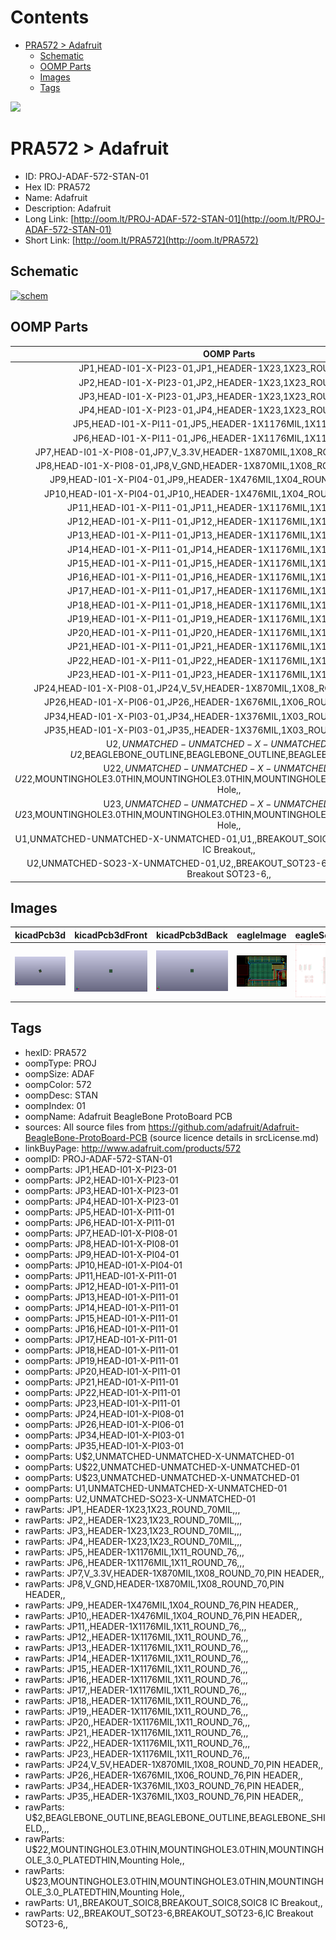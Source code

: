 



Contents
========

* [PRA572 > Adafruit](#pra572--adafruit)
	* [Schematic](#schematic)
	* [OOMP Parts](#oomp-parts)
	* [Images](#images)
	* [Tags](#tags)
  
![][im]
# PRA572 > Adafruit

- ID: PROJ-ADAF-572-STAN-01
- Hex ID: PRA572
- Name: Adafruit
- Description: Adafruit
- Long Link: [http://oom.lt/PROJ-ADAF-572-STAN-01](http://oom.lt/PROJ-ADAF-572-STAN-01)
- Short Link: [http://oom.lt/PRA572](http://oom.lt/PRA572)

## Schematic
  
[![schem](eagleSchemImage.png)](eagleSchemImage.png)
## OOMP Parts
  

|OOMP Parts|
| :---: |
|JP1,HEAD-I01-X-PI23-01,JP1,,HEADER-1X23,1X23_ROUND_70MIL,,,|
|JP2,HEAD-I01-X-PI23-01,JP2,,HEADER-1X23,1X23_ROUND_70MIL,,,|
|JP3,HEAD-I01-X-PI23-01,JP3,,HEADER-1X23,1X23_ROUND_70MIL,,,|
|JP4,HEAD-I01-X-PI23-01,JP4,,HEADER-1X23,1X23_ROUND_70MIL,,,|
|JP5,HEAD-I01-X-PI11-01,JP5,,HEADER-1X1176MIL,1X11_ROUND_76,,,|
|JP6,HEAD-I01-X-PI11-01,JP6,,HEADER-1X1176MIL,1X11_ROUND_76,,,|
|JP7,HEAD-I01-X-PI08-01,JP7,V_3.3V,HEADER-1X870MIL,1X08_ROUND_70,PIN HEADER,,|
|JP8,HEAD-I01-X-PI08-01,JP8,V_GND,HEADER-1X870MIL,1X08_ROUND_70,PIN HEADER,,|
|JP9,HEAD-I01-X-PI04-01,JP9,,HEADER-1X476MIL,1X04_ROUND_76,PIN HEADER,,|
|JP10,HEAD-I01-X-PI04-01,JP10,,HEADER-1X476MIL,1X04_ROUND_76,PIN HEADER,,|
|JP11,HEAD-I01-X-PI11-01,JP11,,HEADER-1X1176MIL,1X11_ROUND_76,,,|
|JP12,HEAD-I01-X-PI11-01,JP12,,HEADER-1X1176MIL,1X11_ROUND_76,,,|
|JP13,HEAD-I01-X-PI11-01,JP13,,HEADER-1X1176MIL,1X11_ROUND_76,,,|
|JP14,HEAD-I01-X-PI11-01,JP14,,HEADER-1X1176MIL,1X11_ROUND_76,,,|
|JP15,HEAD-I01-X-PI11-01,JP15,,HEADER-1X1176MIL,1X11_ROUND_76,,,|
|JP16,HEAD-I01-X-PI11-01,JP16,,HEADER-1X1176MIL,1X11_ROUND_76,,,|
|JP17,HEAD-I01-X-PI11-01,JP17,,HEADER-1X1176MIL,1X11_ROUND_76,,,|
|JP18,HEAD-I01-X-PI11-01,JP18,,HEADER-1X1176MIL,1X11_ROUND_76,,,|
|JP19,HEAD-I01-X-PI11-01,JP19,,HEADER-1X1176MIL,1X11_ROUND_76,,,|
|JP20,HEAD-I01-X-PI11-01,JP20,,HEADER-1X1176MIL,1X11_ROUND_76,,,|
|JP21,HEAD-I01-X-PI11-01,JP21,,HEADER-1X1176MIL,1X11_ROUND_76,,,|
|JP22,HEAD-I01-X-PI11-01,JP22,,HEADER-1X1176MIL,1X11_ROUND_76,,,|
|JP23,HEAD-I01-X-PI11-01,JP23,,HEADER-1X1176MIL,1X11_ROUND_76,,,|
|JP24,HEAD-I01-X-PI08-01,JP24,V_5V,HEADER-1X870MIL,1X08_ROUND_70,PIN HEADER,,|
|JP26,HEAD-I01-X-PI06-01,JP26,,HEADER-1X676MIL,1X06_ROUND_76,PIN HEADER,,|
|JP34,HEAD-I01-X-PI03-01,JP34,,HEADER-1X376MIL,1X03_ROUND_76,PIN HEADER,,|
|JP35,HEAD-I01-X-PI03-01,JP35,,HEADER-1X376MIL,1X03_ROUND_76,PIN HEADER,,|
|U$2,UNMATCHED-UNMATCHED-X-UNMATCHED-01,U$2,BEAGLEBONE_OUTLINE,BEAGLEBONE_OUTLINE,BEAGLEBONE_SHIELD,,,|
|U$22,UNMATCHED-UNMATCHED-X-UNMATCHED-01,U$22,MOUNTINGHOLE3.0THIN,MOUNTINGHOLE3.0THIN,MOUNTINGHOLE_3.0_PLATEDTHIN,Mounting Hole,,|
|U$23,UNMATCHED-UNMATCHED-X-UNMATCHED-01,U$23,MOUNTINGHOLE3.0THIN,MOUNTINGHOLE3.0THIN,MOUNTINGHOLE_3.0_PLATEDTHIN,Mounting Hole,,|
|U1,UNMATCHED-UNMATCHED-X-UNMATCHED-01,U1,,BREAKOUT_SOIC8,BREAKOUT_SOIC8,SOIC8 IC Breakout,,|
|U2,UNMATCHED-SO23-X-UNMATCHED-01,U2,,BREAKOUT_SOT23-6,BREAKOUT_SOT23-6,IC Breakout SOT23-6,,|

## Images
  
  

|kicadPcb3d|kicadPcb3dFront|kicadPcb3dBack|eagleImage|eagleSchemImage|
| :---: | :---: | :---: | :---: | :---: |
|[![kicadPcb3d](kicadPcb3d_140.png)](kicadPcb3d.png)|[![kicadPcb3dFront](kicadPcb3dFront_140.png)](kicadPcb3dFront.png)|[![kicadPcb3dBack](kicadPcb3dBack_140.png)](kicadPcb3dBack.png)|[![eagleImage](eagleImage_140.png)](eagleImage.png)|[![eagleSchemImage](eagleSchemImage_140.png)](eagleSchemImage.png)|

## Tags

- hexID: PRA572
- oompType: PROJ
- oompSize: ADAF
- oompColor: 572
- oompDesc: STAN
- oompIndex: 01
- oompName: Adafruit BeagleBone ProtoBoard PCB
- sources: All source files from https://github.com/adafruit/Adafruit-BeagleBone-ProtoBoard-PCB (source licence details in srcLicense.md)
- linkBuyPage: http://www.adafruit.com/products/572
- oompID: PROJ-ADAF-572-STAN-01
- oompParts: JP1,HEAD-I01-X-PI23-01
- oompParts: JP2,HEAD-I01-X-PI23-01
- oompParts: JP3,HEAD-I01-X-PI23-01
- oompParts: JP4,HEAD-I01-X-PI23-01
- oompParts: JP5,HEAD-I01-X-PI11-01
- oompParts: JP6,HEAD-I01-X-PI11-01
- oompParts: JP7,HEAD-I01-X-PI08-01
- oompParts: JP8,HEAD-I01-X-PI08-01
- oompParts: JP9,HEAD-I01-X-PI04-01
- oompParts: JP10,HEAD-I01-X-PI04-01
- oompParts: JP11,HEAD-I01-X-PI11-01
- oompParts: JP12,HEAD-I01-X-PI11-01
- oompParts: JP13,HEAD-I01-X-PI11-01
- oompParts: JP14,HEAD-I01-X-PI11-01
- oompParts: JP15,HEAD-I01-X-PI11-01
- oompParts: JP16,HEAD-I01-X-PI11-01
- oompParts: JP17,HEAD-I01-X-PI11-01
- oompParts: JP18,HEAD-I01-X-PI11-01
- oompParts: JP19,HEAD-I01-X-PI11-01
- oompParts: JP20,HEAD-I01-X-PI11-01
- oompParts: JP21,HEAD-I01-X-PI11-01
- oompParts: JP22,HEAD-I01-X-PI11-01
- oompParts: JP23,HEAD-I01-X-PI11-01
- oompParts: JP24,HEAD-I01-X-PI08-01
- oompParts: JP26,HEAD-I01-X-PI06-01
- oompParts: JP34,HEAD-I01-X-PI03-01
- oompParts: JP35,HEAD-I01-X-PI03-01
- oompParts: U$2,UNMATCHED-UNMATCHED-X-UNMATCHED-01
- oompParts: U$22,UNMATCHED-UNMATCHED-X-UNMATCHED-01
- oompParts: U$23,UNMATCHED-UNMATCHED-X-UNMATCHED-01
- oompParts: U1,UNMATCHED-UNMATCHED-X-UNMATCHED-01
- oompParts: U2,UNMATCHED-SO23-X-UNMATCHED-01
- rawParts: JP1,,HEADER-1X23,1X23_ROUND_70MIL,,,
- rawParts: JP2,,HEADER-1X23,1X23_ROUND_70MIL,,,
- rawParts: JP3,,HEADER-1X23,1X23_ROUND_70MIL,,,
- rawParts: JP4,,HEADER-1X23,1X23_ROUND_70MIL,,,
- rawParts: JP5,,HEADER-1X1176MIL,1X11_ROUND_76,,,
- rawParts: JP6,,HEADER-1X1176MIL,1X11_ROUND_76,,,
- rawParts: JP7,V_3.3V,HEADER-1X870MIL,1X08_ROUND_70,PIN HEADER,,
- rawParts: JP8,V_GND,HEADER-1X870MIL,1X08_ROUND_70,PIN HEADER,,
- rawParts: JP9,,HEADER-1X476MIL,1X04_ROUND_76,PIN HEADER,,
- rawParts: JP10,,HEADER-1X476MIL,1X04_ROUND_76,PIN HEADER,,
- rawParts: JP11,,HEADER-1X1176MIL,1X11_ROUND_76,,,
- rawParts: JP12,,HEADER-1X1176MIL,1X11_ROUND_76,,,
- rawParts: JP13,,HEADER-1X1176MIL,1X11_ROUND_76,,,
- rawParts: JP14,,HEADER-1X1176MIL,1X11_ROUND_76,,,
- rawParts: JP15,,HEADER-1X1176MIL,1X11_ROUND_76,,,
- rawParts: JP16,,HEADER-1X1176MIL,1X11_ROUND_76,,,
- rawParts: JP17,,HEADER-1X1176MIL,1X11_ROUND_76,,,
- rawParts: JP18,,HEADER-1X1176MIL,1X11_ROUND_76,,,
- rawParts: JP19,,HEADER-1X1176MIL,1X11_ROUND_76,,,
- rawParts: JP20,,HEADER-1X1176MIL,1X11_ROUND_76,,,
- rawParts: JP21,,HEADER-1X1176MIL,1X11_ROUND_76,,,
- rawParts: JP22,,HEADER-1X1176MIL,1X11_ROUND_76,,,
- rawParts: JP23,,HEADER-1X1176MIL,1X11_ROUND_76,,,
- rawParts: JP24,V_5V,HEADER-1X870MIL,1X08_ROUND_70,PIN HEADER,,
- rawParts: JP26,,HEADER-1X676MIL,1X06_ROUND_76,PIN HEADER,,
- rawParts: JP34,,HEADER-1X376MIL,1X03_ROUND_76,PIN HEADER,,
- rawParts: JP35,,HEADER-1X376MIL,1X03_ROUND_76,PIN HEADER,,
- rawParts: U$2,BEAGLEBONE_OUTLINE,BEAGLEBONE_OUTLINE,BEAGLEBONE_SHIELD,,,
- rawParts: U$22,MOUNTINGHOLE3.0THIN,MOUNTINGHOLE3.0THIN,MOUNTINGHOLE_3.0_PLATEDTHIN,Mounting Hole,,
- rawParts: U$23,MOUNTINGHOLE3.0THIN,MOUNTINGHOLE3.0THIN,MOUNTINGHOLE_3.0_PLATEDTHIN,Mounting Hole,,
- rawParts: U1,,BREAKOUT_SOIC8,BREAKOUT_SOIC8,SOIC8 IC Breakout,,
- rawParts: U2,,BREAKOUT_SOT23-6,BREAKOUT_SOT23-6,IC Breakout SOT23-6,,



[im]: kicadPcb3d_450.png
